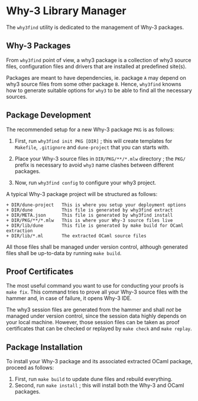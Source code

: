 # Why-3 Library Manager

The `why3find` utility is dedicated to the management of Why-3 packages.

## Why-3 Packages

From `why3find` point of view, a why3 package is a collection of why3 source
files, configuration files and drivers that are installed at predefined site(s).

Packages are meant to have dependencies, ie. package `A` may depend on
why3 source files from some other package `B`. Hence, `why3find` knowns how to
generate suitable options for `why3` to be able to find all the necessary sources.

## Package Development

The recommended setup for a new Why-3 package `PKG` is as follows:

1. First, run `why3find init PKG [DIR]` ; this will create templates for
   `Makefile`, `.gitignore` and `dune-project` that you can starts with.

2. Place your Why-3 source files in `DIR/PKG/**/*.mlw` directory ; the `PKG/`
   prefix is necessary to avoid `why3` name clashes between different packages.

3. Now, run `why3find config` to configure your why3 project.

A typical Why-3 package project will be structured as follows:

```
+ DIR/dune-project   This is where you setup your deployment options
+ DIR/dune           This file is generated by why3find extract
+ DIR/META.json      This file is generated by why3find install
+ DIR/PKG/**/*.mlw   This is where your Why-3 source files live
+ DIR/lib/dune       This file is generated by make build for OCaml extraction
+ DIR/lib/*.ml       The extracted OCaml source files
```

All those files shall be managed under version control, although generated files
shall be up-to-data by running `make build`.

## Proof Certificates

The most useful command you want to use for conducting your proofs is `make
fix`.  This command tries to prove all your Why-3 source files with the hammer
and, in case of failure, it opens Why-3 IDE.

The why3 session files are generated from the hammer and shall _not_ be managed
under version control, since the session data highly depends on your local
machine. However, those session files can be taken as proof certificates that
can be checked or replayed by `make check` and `make replay`.

## Package Installation

To install your Why-3 package and its associated extracted OCaml package,
proceed as follows:

1. First, run `make build` to update dune files and rebuild everything.
2. Second, run `make install` ; this will install both the Why-3 and OCaml packages.
